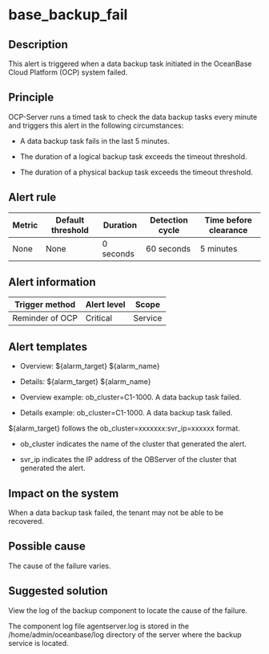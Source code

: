 base_backup_fail 
=====================================



**Description** 
------------------------------------

This alert is triggered when a data backup task initiated in the OceanBase Cloud Platform (OCP) system failed.

Principle 
------------------------------

OCP-Server runs a timed task to check the data backup tasks every minute and triggers this alert in the following circumstances:

* A data backup task fails in the last 5 minutes.

  

* The duration of a logical backup task exceeds the timeout threshold.

  

* The duration of a physical backup task exceeds the timeout threshold.

  




**Alert rule** 
-----------------------------------



| Metric | Default threshold | Duration  | Detection cycle | Time before clearance |
|--------|-------------------|-----------|-----------------|-----------------------|
| None   | None              | 0 seconds | 60 seconds      | 5 minutes             |



**Alert information** 
------------------------------------------



| Trigger method  | Alert level |  Scope  |
|-----------------|-------------|---------|
| Reminder of OCP | Critical    | Service |



**Alert templates** 
----------------------------------------

* Overview: ${alarm_target} ${alarm_name}

  

* Details: ${alarm_target} ${alarm_name}

  

* Overview example: ob_cluster=C1-1000. A data backup task failed.

  

* Details example: ob_cluster=C1-1000. A data backup task failed.

  




${alarm_target} follows the ob_cluster=xxxxxxx:svr_ip=xxxxxx format. 

* ob_cluster indicates the name of the cluster that generated the alert.

  

* svr_ip indicates the IP address of the OBServer of the cluster that generated the alert.

  




**Impact on the system** 
---------------------------------------------

When a data backup task failed, the tenant may not be able to be recovered.

**Possible cause** 
---------------------------------------

The cause of the failure varies.

**Suggested solution** 
-------------------------------------------

View the log of the backup component to locate the cause of the failure. 

The component log file agentserver.log is stored in the /home/admin/oceanbase/log directory of the server where the backup service is located.

